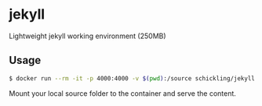 # jekyll

Lightweight jekyll working environment (250MB)

## Usage

```sh
$ docker run --rm -it -p 4000:4000 -v $(pwd):/source schickling/jekyll
```

Mount your local source folder to the container and serve the content.

